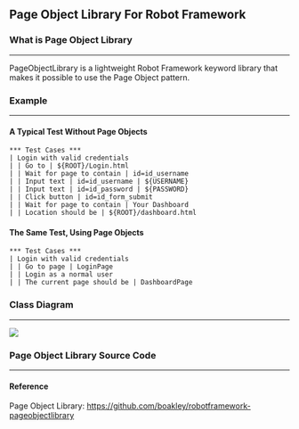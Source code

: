 ## Page Object Library For Robot Framework

### What is Page Object Library
***
PageObjectLibrary is a lightweight Robot Framework keyword library that makes it possible to use the Page Object pattern.

### Example
***
#### A Typical Test Without Page Objects
```robotframework=
*** Test Cases ***
| Login with valid credentials
| | Go to | ${ROOT}/Login.html
| | Wait for page to contain | id=id_username
| | Input text | id=id_username | ${USERNAME}
| | Input text | id=id_password | ${PASSWORD}
| | Click button | id=id_form_submit
| | Wait for page to contain | Your Dashboard
| | Location should be | ${ROOT}/dashboard.html
```
#### The Same Test, Using Page Objects
```robotframework=
*** Test Cases ***
| Login with valid credentials
| | Go to page | LoginPage
| | Login as a normal user
| | The current page should be | DashboardPage
```
### Class Diagram
***
![](https://i.imgur.com/TzvipPp.jpg)


### Page Object Library Source Code
***

#### Reference
Page Object Library: https://github.com/boakley/robotframework-pageobjectlibrary

